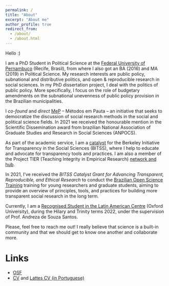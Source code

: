 ```yaml
---
permalink: /
title: "About"
excerpt: "About me"
author_profile: true
redirect_from: 
  - /about/
  - /about.html
---
```


Hello :)

I am a PhD Student in Political Science at the [Federal University of Pernambuco](https://www.ufpe.br/politica) (Recife, Brasil), from where I also got an BA (2016) and MA (2019) in Political Science. My research interests are public policy, subnational and distributive politics, and open & reproducible research in social sciences. In my PhD dissertation project, I deal with the politics of public policy. More specifically, I focus on the role of budgetary amendments on the subnational unevenness of public policy provision in the Brazilian municipalities.

I *co-found* and *direct* [MeP](http://www.metodosempauta.com/) – Métodos em Pauta – an initiative that seeks to democratize the discussion of social research methods in the social and political science fields. In 2021 we received the honourable mention in the Scientific Dissemination award from brazilian National Association of Graduate Studies and Research in Social Sciences (ANPOCS). 

As part of the academic service, I am a [catalyst](https://www.bitss.org/people/amanda-domingos/) for the Berkeley Initiative for Transparency in the Social Sciences (BITSS), where I help to educate and advocate for transparency tools and practices. I am also a member of the Project TIER (Teaching Integrity in Empirical Research) [network and hub](https://www.projecttier.org/person/amanda-domingos/). 

In 2021, I’ve received the *BITSS Catalyst Grant for Advancing Transparent, Reproducible, and Ethical Research* to conduct the [Brazilian Open Science Training]( http://www.bitss.org/project-tag/catalyst-project/) training for young researchers and graduate students, aiming to provide an overview of principles, tools, and practices for building more transparent social research in the long term.

Currently, I am a [Recognised Student in the Latin American Centre](https://www.lac.ox.ac.uk/people/amanda-domingos) (Oxford University), during the Hilary and Trinity terms 2022, under the supervision of Prof. Andreza de Souza Santos. 

Please, feel free to reach me out! I really believe that science is a built-in community and that we should get to know one another and collaborate more.


Links
====
* [OSF](https://osf.io/pdx9m/)
* [CV](files/cv_mar22.pdf) and [Lattes CV (in Portuguese)](http://lattes.cnpq.br/5884024723748321)
